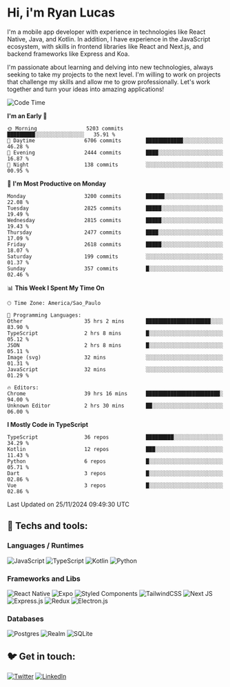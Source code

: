 # Hi, i'm Ryan Lucas

I'm a mobile app developer with experience in technologies like React Native, Java, and Kotlin.
In addition, I have experience in the JavaScript ecosystem, with skills in frontend libraries like React and Next.js, and backend frameworks like Express and Koa.

I'm passionate about learning and delving into new technologies, always seeking to take my projects to the next level. I'm willing to work on projects that challenge my skills and allow me to grow professionally. Let's work together and turn your ideas into amazing applications!


<!--START_SECTION:waka-->
![Code Time](http://img.shields.io/badge/Code%20Time-862%20hrs%204%20mins-blue)

**I'm an Early 🐤** 

```text
🌞 Morning                5203 commits        █████████░░░░░░░░░░░░░░░░   35.91 % 
🌆 Daytime                6706 commits        ████████████░░░░░░░░░░░░░   46.28 % 
🌃 Evening                2444 commits        ████░░░░░░░░░░░░░░░░░░░░░   16.87 % 
🌙 Night                  138 commits         ░░░░░░░░░░░░░░░░░░░░░░░░░   00.95 % 
```
📅 **I'm Most Productive on Monday** 

```text
Monday                   3200 commits        ██████░░░░░░░░░░░░░░░░░░░   22.08 % 
Tuesday                  2825 commits        █████░░░░░░░░░░░░░░░░░░░░   19.49 % 
Wednesday                2815 commits        █████░░░░░░░░░░░░░░░░░░░░   19.43 % 
Thursday                 2477 commits        ████░░░░░░░░░░░░░░░░░░░░░   17.09 % 
Friday                   2618 commits        █████░░░░░░░░░░░░░░░░░░░░   18.07 % 
Saturday                 199 commits         ░░░░░░░░░░░░░░░░░░░░░░░░░   01.37 % 
Sunday                   357 commits         █░░░░░░░░░░░░░░░░░░░░░░░░   02.46 % 
```


📊 **This Week I Spent My Time On** 

```text
🕑︎ Time Zone: America/Sao_Paulo

💬 Programming Languages: 
Other                    35 hrs 2 mins       █████████████████████░░░░   83.90 % 
TypeScript               2 hrs 8 mins        █░░░░░░░░░░░░░░░░░░░░░░░░   05.12 % 
JSON                     2 hrs 8 mins        █░░░░░░░░░░░░░░░░░░░░░░░░   05.11 % 
Image (svg)              32 mins             ░░░░░░░░░░░░░░░░░░░░░░░░░   01.31 % 
JavaScript               32 mins             ░░░░░░░░░░░░░░░░░░░░░░░░░   01.29 % 

🔥 Editors: 
Chrome                   39 hrs 16 mins      ████████████████████████░   94.00 % 
Unknown Editor           2 hrs 30 mins       ██░░░░░░░░░░░░░░░░░░░░░░░   06.00 % 
```

**I Mostly Code in TypeScript** 

```text
TypeScript               36 repos            █████████░░░░░░░░░░░░░░░░   34.29 % 
Kotlin                   12 repos            ███░░░░░░░░░░░░░░░░░░░░░░   11.43 % 
Python                   6 repos             █░░░░░░░░░░░░░░░░░░░░░░░░   05.71 % 
Dart                     3 repos             █░░░░░░░░░░░░░░░░░░░░░░░░   02.86 % 
Vue                      3 repos             █░░░░░░░░░░░░░░░░░░░░░░░░   02.86 % 
```




 Last Updated on 25/11/2024 09:49:30 UTC
<!--END_SECTION:waka-->

## 🔧 Techs and tools: 

### Languages / Runtimes
![JavaScript](https://img.shields.io/badge/javascript-%23323330.svg?style=for-the-badge&logo=javascript&logoColor=%23F7DF1E)
![TypeScript](https://img.shields.io/badge/typescript-%23007ACC.svg?style=for-the-badge&logo=typescript&logoColor=white)
![Kotlin](https://img.shields.io/badge/kotlin-%230095D5.svg?style=for-the-badge&logo=kotlin&logoColor=white) ![Python](https://img.shields.io/badge/python-3670A0?style=for-the-badge&logo=python&logoColor=ffdd54)

### Frameworks and Libs
![React Native](https://img.shields.io/badge/react_native-%2320232a.svg?style=for-the-badge&logo=react&logoColor=%2361DAFB)
![Expo](https://img.shields.io/badge/expo-1C1E24?style=for-the-badge&logo=expo&logoColor=#D04A37)
![Styled Components](https://img.shields.io/badge/styled--components-DB7093?style=for-the-badge&logo=styled-components&logoColor=white)
![TailwindCSS](https://img.shields.io/badge/tailwindcss-%2338B2AC.svg?style=for-the-badge&logo=tailwind-css&logoColor=white)
![Next JS](https://img.shields.io/badge/Next-black?style=for-the-badge&logo=next.js&logoColor=white)
![Express.js](https://img.shields.io/badge/express.js-%23404d59.svg?style=for-the-badge&logo=express&logoColor=%2361DAFB)
![Redux](https://img.shields.io/badge/redux-%23593d88.svg?style=for-the-badge&logo=redux&logoColor=white)
![Electron.js](https://img.shields.io/badge/Electron-191970?style=for-the-badge&logo=Electron&logoColor=white)

### Databases
![Postgres](https://img.shields.io/badge/postgres-%23316192.svg?style=for-the-badge&logo=postgresql&logoColor=white)
![Realm](https://img.shields.io/badge/Realm-39477F?style=for-the-badge&logo=realm&logoColor=white)
![SQLite](https://img.shields.io/badge/sqlite-%2307405e.svg?style=for-the-badge&logo=sqlite&logoColor=white)

## 🐦 Get in touch:

[![Twitter](https://img.shields.io/badge/Twitter-%231DA1F2.svg?style=for-the-badge&logo=Twitter&logoColor=white)](https://twitter.com/ryangst_)
[![LinkedIn](https://img.shields.io/badge/linkedin-%230077B5.svg?style=for-the-badge&logo=linkedin&logoColor=white)](https://www.linkedin.com/in/ryan-lucas-machado/)
